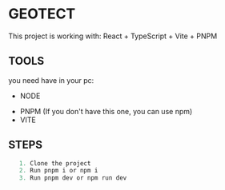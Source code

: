 # GEOTECT

This project is working with: React + TypeScript + Vite + PNPM

## TOOLS
you need have in your pc:
* NODE
 - PNPM (If you don't have this one, you can use npm)
 - VITE

## STEPS
```js
   1. Clone the project
   2. Run pnpm i or npm i 
   3. Run pnpm dev or npm run dev
```

